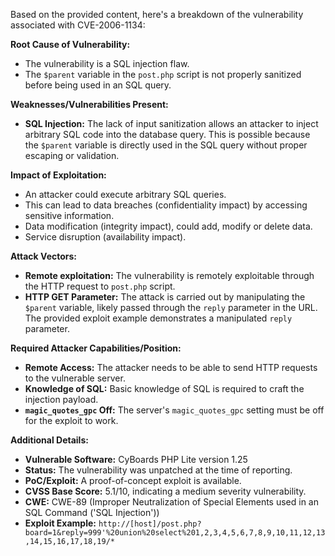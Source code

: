Based on the provided content, here's a breakdown of the vulnerability associated with CVE-2006-1134:

**Root Cause of Vulnerability:**

*   The vulnerability is a SQL injection flaw.
*   The `$parent` variable in the `post.php` script is not properly sanitized before being used in an SQL query.

**Weaknesses/Vulnerabilities Present:**

*   **SQL Injection:** The lack of input sanitization allows an attacker to inject arbitrary SQL code into the database query. This is possible because the `$parent` variable is directly used in the SQL query without proper escaping or validation.

**Impact of Exploitation:**

*   An attacker could execute arbitrary SQL queries.
*   This can lead to data breaches (confidentiality impact) by accessing sensitive information.
*   Data modification (integrity impact), could add, modify or delete data.
*   Service disruption (availability impact).

**Attack Vectors:**

*   **Remote exploitation:** The vulnerability is remotely exploitable through the HTTP request to `post.php` script.
*   **HTTP GET Parameter:** The attack is carried out by manipulating the `$parent` variable, likely passed through the `reply` parameter in the URL. The provided exploit example demonstrates a manipulated `reply` parameter.

**Required Attacker Capabilities/Position:**

*   **Remote Access:** The attacker needs to be able to send HTTP requests to the vulnerable server.
*   **Knowledge of SQL:** Basic knowledge of SQL is required to craft the injection payload.
*  **`magic_quotes_gpc` Off:**  The server's `magic_quotes_gpc` setting must be off for the exploit to work.

**Additional Details:**

*   **Vulnerable Software:** CyBoards PHP Lite version 1.25
*   **Status:** The vulnerability was unpatched at the time of reporting.
*   **PoC/Exploit:** A proof-of-concept exploit is available.
*   **CVSS Base Score:** 5.1/10, indicating a medium severity vulnerability.
*   **CWE:** CWE-89 (Improper Neutralization of Special Elements used in an SQL Command ('SQL Injection'))
*   **Exploit Example:** `http://[host]/post.php?board=1&reply=999'%20union%20select%201,2,3,4,5,6,7,8,9,10,11,12,13,14,15,16,17,18,19/*`